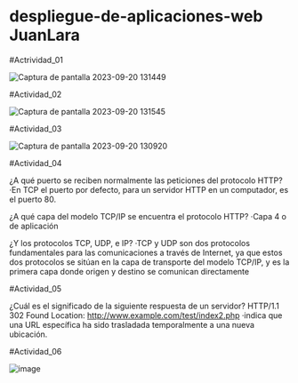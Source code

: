 # despliegue-de-aplicaciones-web JuanLara

#Actrividad_01

![Captura de pantalla 2023-09-20 131449](https://github.com/JuannLara/despliegue-de-aplicaciones-web/assets/144775381/b10b0ba2-a9ce-4a6c-9ab3-6cbd3aa4ed7f)

#Actividad_02

![Captura de pantalla 2023-09-20 131545](https://github.com/JuannLara/despliegue-de-aplicaciones-web/assets/144775381/eb892740-5463-473c-a688-08e8afba4838)

#Actividad_03

![Captura de pantalla 2023-09-20 130920](https://github.com/JuannLara/despliegue-de-aplicaciones-web/assets/144775381/4226b3f8-4c88-438a-89ae-f15fe0319323)

#Actividad_04

¿A qué puerto se reciben normalmente las peticiones del protocolo HTTP?
·En TCP el puerto por defecto, para un servidor HTTP en un computador, es el puerto 80.

¿A qué capa del modelo TCP/IP se encuentra el protocolo HTTP? 
·Capa 4 o de aplicación

¿Y los protocolos TCP, UDP, e IP?
·TCP y UDP son dos protocolos fundamentales para las comunicaciones a través de Internet, 
ya que estos dos protocolos se sitúan en la capa de transporte del modelo TCP/IP, 
y es la primera capa donde origen y destino se comunican directamente

#Actividad_05

¿Cuál es el significado de la siguiente respuesta de un servidor? 
HTTP/1.1 302 Found
Location: http://www.example.com/test/index2.php
 ·indica que una URL específica ha sido trasladada temporalmente a una nueva ubicación.

 #Actividad_06

 ![image](https://github.com/JuannLara/despliegue-de-aplicaciones-web/assets/144775381/e3445ff5-03a6-4595-8426-46bcb13832cf)
